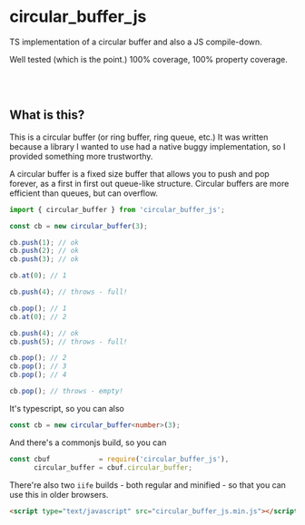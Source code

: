 # circular_buffer_js

TS implementation of a circular buffer and also a JS compile-down.

Well tested (which is the point.)  100% coverage, 100% property coverage.





<br/><br/>

## What is this?

This is a circular buffer (or ring buffer, ring queue, etc.)  It was written because a library I wanted
to use had a native buggy implementation, so I provided something more trustworthy.

A circular buffer is a fixed size buffer that allows you to push and pop forever, as a first in first
out queue-like structure.  Circular buffers are more efficient than queues, but can overflow.

```javascript
import { circular_buffer } from 'circular_buffer_js';

const cb = new circular_buffer(3);

cb.push(1); // ok
cb.push(2); // ok
cb.push(3); // ok

cb.at(0); // 1

cb.push(4); // throws - full!

cb.pop(); // 1
cb.at(0); // 2

cb.push(4); // ok
cb.push(5); // throws - full!

cb.pop(); // 2
cb.pop(); // 3
cb.pop(); // 4

cb.pop(); // throws - empty!
```

It's typescript, so you can also

```typescript
const cb = new circular_buffer<number>(3);
```

And there's a commonjs build, so you can

```javascript
const cbuf            = require('circular_buffer_js'),
      circular_buffer = cbuf.circular_buffer;
```

There're also two `iife` builds - both regular and minified - so that you can use this in older browsers.

```html
<script type="text/javascript" src="circular_buffer_js.min.js"></script>
```